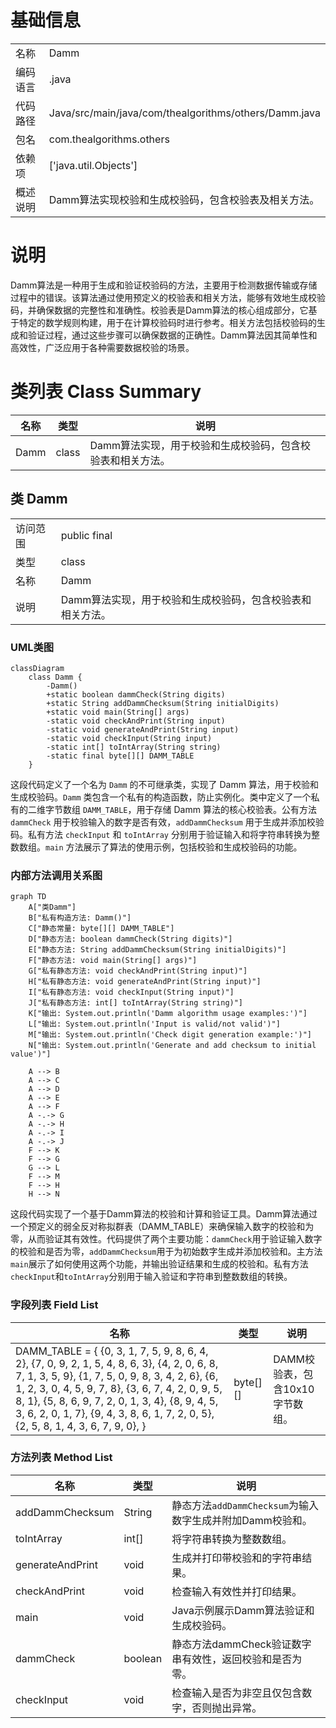 # 基础信息

|      |      |
|------|------|
| 名称 | Damm |
| 编码语言 | .java |
| 代码路径 | Java/src/main/java/com/thealgorithms/others/Damm.java |
| 包名 | com.thealgorithms.others |
| 依赖项 | ['java.util.Objects'] |
| 概述说明 | Damm算法实现校验和生成校验码，包含校验表及相关方法。 |

# 说明

Damm算法是一种用于生成和验证校验码的方法，主要用于检测数据传输或存储过程中的错误。该算法通过使用预定义的校验表和相关方法，能够有效地生成校验码，并确保数据的完整性和准确性。校验表是Damm算法的核心组成部分，它基于特定的数学规则构建，用于在计算校验码时进行参考。相关方法包括校验码的生成和验证过程，通过这些步骤可以确保数据的正确性。Damm算法因其简单性和高效性，广泛应用于各种需要数据校验的场景。

# 类列表 Class Summary

| 名称   | 类型  | 说明 |
|-------|------|-------------|
| Damm | class | Damm算法实现，用于校验和生成校验码，包含校验表和相关方法。 |



## 类 Damm

|      |      |
|------|------|
| 访问范围 | public final |
| 类型 | class |
| 名称 | Damm |
| 说明 | Damm算法实现，用于校验和生成校验码，包含校验表和相关方法。 |


### UML类图

```mermaid
classDiagram
    class Damm {
        -Damm()
        +static boolean dammCheck(String digits)
        +static String addDammChecksum(String initialDigits)
        +static void main(String[] args)
        -static void checkAndPrint(String input)
        -static void generateAndPrint(String input)
        -static void checkInput(String input)
        -static int[] toIntArray(String string)
        -static final byte[][] DAMM_TABLE
    }
```

这段代码定义了一个名为 `Damm` 的不可继承类，实现了 Damm 算法，用于校验和生成校验码。`Damm` 类包含一个私有的构造函数，防止实例化。类中定义了一个私有的二维字节数组 `DAMM_TABLE`，用于存储 Damm 算法的核心校验表。公有方法 `dammCheck` 用于校验输入的数字是否有效，`addDammChecksum` 用于生成并添加校验码。私有方法 `checkInput` 和 `toIntArray` 分别用于验证输入和将字符串转换为整数数组。`main` 方法展示了算法的使用示例，包括校验和生成校验码的功能。


### 内部方法调用关系图

```mermaid
graph TD
    A["类Damm"]
    B["私有构造方法: Damm()"]
    C["静态常量: byte[][] DAMM_TABLE"]
    D["静态方法: boolean dammCheck(String digits)"]
    E["静态方法: String addDammChecksum(String initialDigits)"]
    F["静态方法: void main(String[] args)"]
    G["私有静态方法: void checkAndPrint(String input)"]
    H["私有静态方法: void generateAndPrint(String input)"]
    I["私有静态方法: void checkInput(String input)"]
    J["私有静态方法: int[] toIntArray(String string)"]
    K["输出: System.out.println('Damm algorithm usage examples:')"]
    L["输出: System.out.println('Input is valid/not valid')"]
    M["输出: System.out.println('Check digit generation example:')"]
    N["输出: System.out.println('Generate and add checksum to initial value')"]

    A --> B
    A --> C
    A --> D
    A --> E
    A --> F
    A -.-> G
    A -.-> H
    A -.-> I
    A -.-> J
    F --> K
    F --> G
    G --> L
    F --> M
    F --> H
    H --> N
```

这段代码实现了一个基于Damm算法的校验和计算和验证工具。Damm算法通过一个预定义的弱全反对称拟群表（DAMM_TABLE）来确保输入数字的校验和为零，从而验证其有效性。代码提供了两个主要功能：`dammCheck`用于验证输入数字的校验和是否为零，`addDammChecksum`用于为初始数字生成并添加校验和。主方法`main`展示了如何使用这两个功能，并输出验证结果和生成的校验和。私有方法`checkInput`和`toIntArray`分别用于输入验证和字符串到整数数组的转换。

### 字段列表 Field List

| 名称  | 类型  | 说明 |
|-------|-------|------|
| DAMM_TABLE = {        {0, 3, 1, 7, 5, 9, 8, 6, 4, 2},        {7, 0, 9, 2, 1, 5, 4, 8, 6, 3},        {4, 2, 0, 6, 8, 7, 1, 3, 5, 9},        {1, 7, 5, 0, 9, 8, 3, 4, 2, 6},        {6, 1, 2, 3, 0, 4, 5, 9, 7, 8},        {3, 6, 7, 4, 2, 0, 9, 5, 8, 1},        {5, 8, 6, 9, 7, 2, 0, 1, 3, 4},        {8, 9, 4, 5, 3, 6, 2, 0, 1, 7},        {9, 4, 3, 8, 6, 1, 7, 2, 0, 5},        {2, 5, 8, 1, 4, 3, 6, 7, 9, 0},    } | byte[][] | DAMM校验表，包含10x10字节数组。 |

### 方法列表 Method List

| 名称  | 类型  | 说明 |
|-------|-------|------|
| addDammChecksum | String | 静态方法`addDammChecksum`为输入数字生成并附加Damm校验和。 |
| toIntArray | int[] | 将字符串转换为整数数组。 |
| generateAndPrint | void | 生成并打印带校验和的字符串结果。 |
| checkAndPrint | void | 检查输入有效性并打印结果。 |
| main | void | Java示例展示Damm算法验证和生成校验码。 |
| dammCheck | boolean | 静态方法dammCheck验证数字串有效性，返回校验和是否为零。 |
| checkInput | void | 检查输入是否为非空且仅包含数字，否则抛出异常。 |




